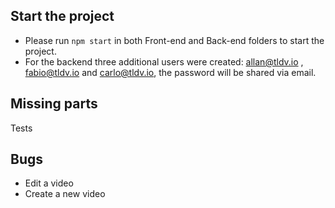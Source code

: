 ## Start the project

-   Please run `npm start` in both Front-end and Back-end folders to start the project.
-   For the backend three additional users were created: allan@tldv.io , fabio@tldv.io and carlo@tldv.io, the password will be shared via email.

## Missing parts

Tests

## Bugs

-   Edit a video
-   Create a new video
